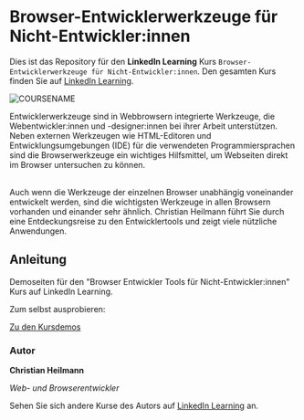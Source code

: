 # Browser-Entwicklerwerkzeuge für Nicht-Entwickler:innen

Dies ist das Repository für den **LinkedIn Learning** Kurs `Browser-Entwicklerwerkzeuge für Nicht-Entwickler:innen`. Den gesamten Kurs finden Sie auf [LinkedIn Learning][lil-course-url].

![COURSENAME][lil-thumbnail-url] 

Entwicklerwerkzeuge sind in Webbrowsern integrierte Werkzeuge, die Webentwickler:innen und -designer:innen bei ihrer Arbeit unterstützen. Neben externen Werkzeugen wie HTML-Editoren und Entwicklungsumgebungen (IDE) für die verwendeten Programmiersprachen sind die Browserwerkzeuge ein wichtiges Hilfsmittel, um Webseiten direkt im Browser untersuchen zu können.<br><br>

Auch wenn die Werkzeuge der einzelnen Browser unabhängig voneinander entwickelt werden, sind die wichtigsten Werkzeuge in allen Browsern vorhanden und einander sehr ähnlich. Christian Heilmann führt Sie durch eine Entdeckungsreise zu den Entwicklertools und zeigt viele nützliche Anwendungen.

## Anleitung

Demoseiten für den "Browser Entwickler Tools für Nicht-Entwickler:innen" Kurs auf LinkedIn Learning.

Zum selbst ausprobieren:

[Zu den Kursdemos](https://linkedinlearning.github.io/browser-entwicklertools-2643341/demos/index.html)

### Autor

**Christian Heilmann**

_Web- und Browserentwickler_

Sehen Sie sich andere Kurse des Autors auf [LinkedIn Learning](https://www.linkedin.com/learning/instructors/christian-heilmann) an.

[0]: # (Replace these placeholder URLs with actual course URLs)
[lil-course-url]: https://www.linkedin.com/learning/browser-entwicklerwerkzeuge-fur-nicht-entwickler-innen
[lil-thumbnail-url]: https://media.licdn.com/dms/image/D560DAQH8yrzZtUDLUg/learning-public-crop_675_1200/0/1689231993957?e=2147483647&v=beta&t=ZIm7Jh5n9YspZ0dLfrVjZXTZd1Ej_kNi_NA4hEkTUc4
